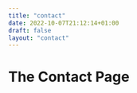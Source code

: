 ```yaml
---
title: "contact"
date: 2022-10-07T21:12:14+01:00
draft: false
layout: "contact"
---
```


# The Contact Page